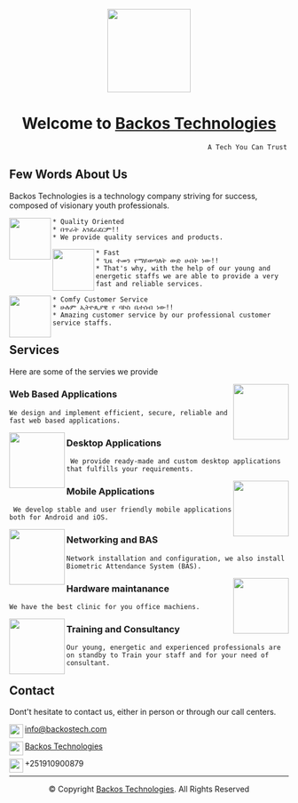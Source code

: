 <p align="center">
  <img width="150" height="150" src="https://backostech.com/wp-content/uploads/2022/07/cropped-ezop3.png">
  <h1 align="center">Welcome to <a href="https://backostech.com">Backos Technologies</a></h1>
  
  ```
                                                    A Tech You Can Trust
  ```
</p>

## Few Words About Us

Backos Technologies is a technology company striving for success, composed of visionary youth professionals.

<img align="left" width="75" height="75" src="https://img.icons8.com/color/48/000000/briefcase.png"/>

```
* Quality Oriented
* በጥራት አንደራደርም!!
* We provide quality services and products.

```
<img align="left" width="75" height="75" src="https://img.icons8.com/clouds/100/000000/rocket.png"/>

```
* Fast
* ጊዜ ተመን የማይወጣለት ውድ ሀብት ነው!! 
* That's why, with the help of our young and energetic staffs we are able to provide a very fast and reliable services.
```

<img align="left" width="75" height="75" src="https://img.icons8.com/external-kiranshastry-lineal-color-kiranshastry/64/000000/external-binoculars-outdoor-kiranshastry-lineal-color-kiranshastry.png"/>

```
* Comfy Customer Service 
* ሁሉም ኢትዮጲያዊ የ ባኮስ ቤተሰብ ነው!! 
* Amazing customer service by our professional customer service staffs.
```

## Services

Here are some of the servies we provide

<img align="right" width="100" height="100" src="https://img.icons8.com/nolan/64/domain.png">

### Web Based Applications
```
We design and implement efficient, secure, reliable and fast web based applications. 
```

<img align="left" width="100" height="100" src="https://img.icons8.com/external-flaticons-flat-flat-icons/64/000000/external-desktop-office-and-office-supplies-flaticons-flat-flat-icons.png">

### Desktop Applications
```
 We provide ready-made and custom desktop applications that fulfills your requirements. 
```

<img align="right" width="100" height="100" src="https://img.icons8.com/office/80/000000/android.png">

### Mobile Applications
```
 We develop stable and user friendly mobile applications both for Android and iOS.
```

<img align="left" width="100" height="100" src="https://img.icons8.com/office/80/000000/connected.png">

### Networking and BAS
```
Network installation and configuration, we also install Biometric Attendance System (BAS).
```

<img align="right" width="100" height="100" src="https://img.icons8.com/nolan/96/maintenance.png">

### Hardware maintanance
```
We have the best clinic for you office machiens. 
```

<img align="left" width="100" height="100" src="https://img.icons8.com/external-wanicon-lineal-color-wanicon/64/000000/external-training-training-and-coaching-wanicon-lineal-color-wanicon.png">

### Training and Consultancy 
```
Our young, energetic and experienced professionals are on standby to Train your staff and for your need of consultant. 
```


## Contact

Dont't hesitate to contact us, either in person or through our call centers.

<img align=left width="25" height="25" src="https://img.icons8.com/external-flaticons-lineal-color-flat-icons/64/000000/external-envelop-office-and-office-supplies-flaticons-lineal-color-flat-icons.png"/>

info@backostech.com

<img align=left width="25" height="25" src="https://img.icons8.com/color/48/000000/linkedin.png"/>

<a href="https://www.linkedin.com/company/backos-tech/about/">Backos Technologies</a>

<img align=left width="25" height="25" src="https://img.icons8.com/clouds/100/000000/phone.png"/>

+251910900879

<hr />
<p align="center">© Copyright <a href="https://backostech.com">Backos Technologies</a>. All Rights Reserved</p>
